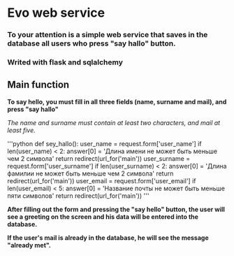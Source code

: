 # Evo web service

### To your attention is a simple web service that saves in the database all users who press "say hallo" button.

### Writed with flask and sqlalchemy

## Main function

**To say hello, you must fill in all three fields (name, surname and mail), and press "say hallo"**

*The name and surname must contain at least two characters, and mail at least five.*

'''python
def sey_hallo():
    user_name = request.form['user_name']
    if len(user_name) < 2:
        answer[0] = 'Длина имени не может быть меньше чем 2 символа'
        return redirect(url_for('main'))
    user_surname = request.form['user_surname']
    if len(user_surname) < 2:
        answer[0] = 'Длина фамилии не может быть меньше чем 2 символа'
        return redirect(url_for('main'))
    user_email = request.form['user_email']
    if len(user_email) < 5:
        answer[0] = 'Название почты не может быть меньше пяти символов'
        return redirect(url_for('main'))
      '''

**After filling out the form and pressing the "say hello" button, the user will see a greeting on the screen and his data will be entered into the database.**

**If the user's mail is already in the database, he will see the message "already met".**
